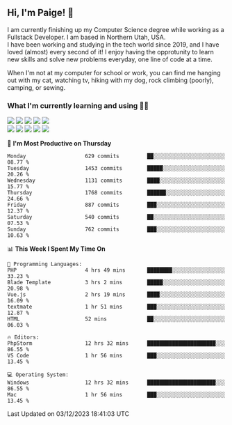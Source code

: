 ## Hi, I'm Paige! :vulcan_salute:

I am currently finishing up my Computer Science degree while working as a Fullstack Developer. I am based in Northern Utah, USA. \
I have been working and studying in the tech world since 2019, and I have loved (almost) every second of it! I enjoy having the opprotunity to learn new skills and solve new problems everyday, one line of code at a time.  

When I'm not at my computer for school or work, you can find me hanging out with my cat, watching tv, hiking with my dog, rock climbing (poorly), camping, or sewing.  

### What I'm currently learning and using :woman_technologist:
![](https://img.shields.io/badge/Laravel-FF2D20?style=for-the-badge&logo=laravel&logoColor=white) 
![](https://img.shields.io/badge/PHP-777BB4?style=for-the-badge&logo=php&logoColor=white)
![](https://img.shields.io/badge/Vue.js-35495E?style=for-the-badge&logo=vuedotjs&logoColor=4FC08D) 
![](https://img.shields.io/badge/MySQL-005C84?style=for-the-badge&logo=mysql&logoColor=white) 
![](https://img.shields.io/badge/Tailwind_CSS-38B2AC?style=for-the-badge&logo=tailwind-css&logoColor=white) \
![](https://img.shields.io/badge/Python-FFD43B?style=for-the-badge&logo=python&logoColor=blue)
![](https://img.shields.io/badge/Django-092E20?style=for-the-badge&logo=django&logoColor=green)
![](https://img.shields.io/badge/Kotlin-0095D5?&style=for-the-badge&logo=kotlin&logoColor=white)
![](https://img.shields.io/badge/Java-ED8B00?style=for-the-badge&logo=java&logoColor=white)
![](https://img.shields.io/badge/Haskell-5D4F85?style=for-the-badge&logo=haskell&logoColor=white) 

<!--START_SECTION:waka-->
📅 **I'm Most Productive on Thursday** 

```text
Monday                   629 commits         ██░░░░░░░░░░░░░░░░░░░░░░░   08.77 % 
Tuesday                  1453 commits        █████░░░░░░░░░░░░░░░░░░░░   20.26 % 
Wednesday                1131 commits        ████░░░░░░░░░░░░░░░░░░░░░   15.77 % 
Thursday                 1768 commits        ██████░░░░░░░░░░░░░░░░░░░   24.66 % 
Friday                   887 commits         ███░░░░░░░░░░░░░░░░░░░░░░   12.37 % 
Saturday                 540 commits         ██░░░░░░░░░░░░░░░░░░░░░░░   07.53 % 
Sunday                   762 commits         ███░░░░░░░░░░░░░░░░░░░░░░   10.63 % 
```


📊 **This Week I Spent My Time On** 

```text
💬 Programming Languages: 
PHP                      4 hrs 49 mins       ████████░░░░░░░░░░░░░░░░░   33.23 % 
Blade Template           3 hrs 2 mins        █████░░░░░░░░░░░░░░░░░░░░   20.98 % 
Vue.js                   2 hrs 19 mins       ████░░░░░░░░░░░░░░░░░░░░░   16.09 % 
textmate                 1 hr 51 mins        ███░░░░░░░░░░░░░░░░░░░░░░   12.87 % 
HTML                     52 mins             ██░░░░░░░░░░░░░░░░░░░░░░░   06.03 % 

🔥 Editors: 
PhpStorm                 12 hrs 32 mins      ██████████████████████░░░   86.55 % 
VS Code                  1 hr 56 mins        ███░░░░░░░░░░░░░░░░░░░░░░   13.45 % 

💻 Operating System: 
Windows                  12 hrs 32 mins      ██████████████████████░░░   86.55 % 
Mac                      1 hr 56 mins        ███░░░░░░░░░░░░░░░░░░░░░░   13.45 % 
```


 Last Updated on 03/12/2023 18:41:03 UTC
<!--END_SECTION:waka-->
